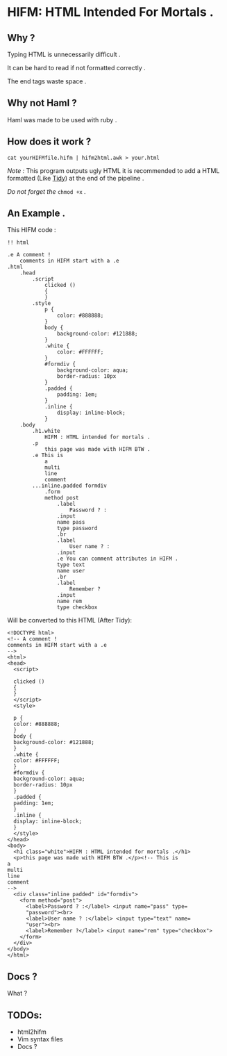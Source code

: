 # HIFM: HTML Intended For Mortals .

## Why ? 

Typing HTML is unnecessarily difficult .

It can be hard to read if not formatted correctly .

The end tags waste space .

## Why not Haml ?

Haml was made to be used with ruby .

## How does it work ?

`cat yourHIFMfile.hifm | hifm2html.awk > your.html`

*Note :* This program outputs ugly HTML it is recommended to add a HTML
formatted (Like [Tidy](https://www.github.com/htacg/tidy-html5)) at the end of the
pipeline .

*Do not forget the* `chmod +x` *.*

## An Example .

This HIFM code :

    !! html

    .e A comment !
        comments in HIFM start with a .e
    .html
        .head
            .script
                clicked ()
                {
                }
            .style
                p {
                    color: #888888;
                }
                body {
                    background-color: #121888;
                }
                .white {
                    color: #FFFFFF;
                }
                #formdiv {
                    background-color: aqua;
                    border-radius: 10px
                }
                .padded {
                    padding: 1em;
                }
                .inline {
                    display: inline-block;
                } 
        .body
            .h1.white
                HIFM : HTML intended for mortals .
            .p 
                this page was made with HIFM BTW .
            .e This is
                a 
                multi
                line
                comment
            ...inline.padded formdiv
                .form
                method post
                    .label
                        Password ? :
                    .input
                    name pass
                    type password
                    .br
                    .label
                        User name ? :
                    .input
                    .e You can comment attributes in HIFM .
                    type text
                    name user
                    .br
                    .label
                        Remember ?
                    .input
                    name rem
                    type checkbox

Will be converted to this HTML (After Tidy):

    <!DOCTYPE html>
    <!-- A comment !
    comments in HIFM start with a .e
    -->
    <html>
    <head>
      <script>

      clicked ()
      {
      }
      </script>
      <style>

      p {
      color: #888888;
      }
      body {
      background-color: #121888;
      }
      .white {
      color: #FFFFFF;
      }
      #formdiv {
      background-color: aqua;
      border-radius: 10px
      }
      .padded {
      padding: 1em;
      }
      .inline {
      display: inline-block;
      } 
      </style>
    </head>
    <body>
      <h1 class="white">HIFM : HTML intended for mortals .</h1>
      <p>this page was made with HIFM BTW .</p><!-- This is
    a 
    multi
    line
    comment
    -->
      <div class="inline padded" id="formdiv">
        <form method="post">
          <label>Password ? :</label> <input name="pass" type=
          "password"><br>
          <label>User name ? :</label> <input type="text" name=
          "user"><br>
          <label>Remember ?</label> <input name="rem" type="checkbox">
        </form>
      </div>
    </body>
    </html>

## Docs ?

What ?

## TODOs:

* html2hifm
* Vim syntax files
* Docs ?
